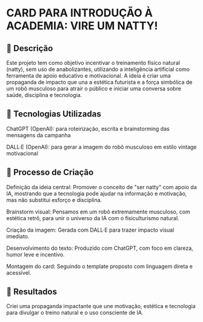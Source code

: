 
# CARD PARA INTRODUÇÃO À ACADEMIA: VIRE UM NATTY!

## 📒 Descrição
Este projeto tem como objetivo incentivar o treinamento físico natural (natty), sem uso de anabolizantes, utilizando a inteligência artificial como ferramenta de apoio educativo e motivacional. A ideia é criar uma propaganda de impacto que una a estética futurista e a força simbólica de um robô musculoso para atrair o público e iniciar uma conversa sobre saúde, disciplina e tecnologia.

## 🤖 Tecnologias Utilizadas
ChatGPT (OpenAI): para roteirização, escrita e brainstorming das mensagens da campanha

DALL·E (OpenAI): para gerar a imagem do robô musculoso em estilo vintage motivacional

## 🧐 Processo de Criação
Definição da ideia central: Promover o conceito de "ser natty" com apoio da IA, mostrando que a tecnologia pode ajudar na informação e motivação, mas não substitui esforço e disciplina.

Brainstorm visual: Pensamos em um robô extremamente musculoso, com estética retrô, para unir o universo da IA com o fisiculturismo natural.

Criação da imagem: Gerada com DALL·E para trazer impacto visual imediato.

Desenvolvimento do texto: Produzido com ChatGPT, com foco em clareza, humor leve e incentivo.

Montagem do card: Seguindo o template proposto com linguagem direta e acessível.

## 🚀 Resultados
Criei uma propaganda impactante que une motivação, estética e tecnologia para divulgar o treino natural e o uso consciente de IA.

